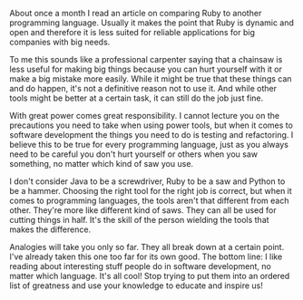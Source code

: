 About once a month I read an article on comparing Ruby to another programming language. Usually
it makes the point that Ruby is dynamic and open and therefore it is less suited for reliable
applications for big companies with big needs.

To me this sounds like a professional carpenter saying that a chainsaw is less useful for making
big things because you can hurt yourself with it or make a big mistake more easily. While it might
be true that these things can and do happen, it's not a definitive reason not to use it. And while
other tools might be better at a certain task, it can still do the job just fine.

With great power comes great responsibility. I cannot lecture you on the precautions you need to
take when using power tools, but when it comes to software development the things you need to do
is testing and refactoring. I believe this to be true for every programming language, just as you
always need to be careful you don't hurt yourself or others when you saw something, no matter which
kind of saw you use.

I don't consider Java to be a screwdriver, Ruby to be a saw and Python to be a hammer. Choosing
the right tool for the right job is correct, but when it comes to programming languages, the tools
aren't that different from each other. They're more like different kind of saws. They can all be
used for cutting things in half. It's the skill of the person wielding the tools that makes the
difference.

Analogies will take you only so far. They all break down at a certain point. I've already taken this
one too far for its own good. The bottom line: I like reading about interesting stuff people do
in software development, no matter which language. It's all cool! Stop trying to put them into an
ordered list of greatness and use your knowledge to educate and inspire us!
